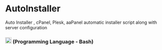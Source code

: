 # AutoInstaller
Auto Installer , cPanel, Plesk, aaPanel automatic installer script along with server configuration
<h3><img src="https://cdn-icons-png.flaticon.com/512/919/919837.png" width="20px" height="20px" alt="Bash">  (Programming Language - Bash)</h3>
